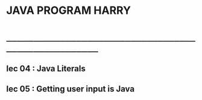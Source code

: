 # JAVA PROGRAM HARRY
# `____________________________________________________`
## lec 04 : Java Literals

## lec 05 : Getting user input is Java
